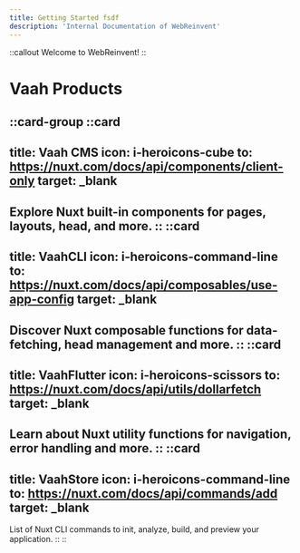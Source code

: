 ```yaml
---
title: Getting Started fsdf
description: 'Internal Documentation of WebReinvent'
---
```



::callout
Welcome to WebReinvent!
::

# Vaah Products
::card-group
::card
---
title: Vaah CMS
icon: i-heroicons-cube
to: https://nuxt.com/docs/api/components/client-only
target: _blank
---
Explore Nuxt built-in components for pages, layouts, head, and more.
::
::card
---
title: VaahCLI
icon: i-heroicons-command-line
to: https://nuxt.com/docs/api/composables/use-app-config
target: _blank
---
Discover Nuxt composable functions for data-fetching, head management and more.
::
::card
---
title: VaahFlutter
icon: i-heroicons-scissors
to: https://nuxt.com/docs/api/utils/dollarfetch
target: _blank
---
Learn about Nuxt utility functions for navigation, error handling and more.
::
::card
---
title: VaahStore
icon: i-heroicons-command-line
to: https://nuxt.com/docs/api/commands/add
target: _blank
---
List of Nuxt CLI commands to init, analyze, build, and preview your application.
::
::


